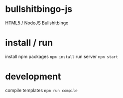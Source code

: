 # bullshitbingo-js
HTML5 / NodeJS Bullshitbingo

# install / run
install npm packages
```npm install```
run server
```npm start```

# development
compile templates
```npm run compile```